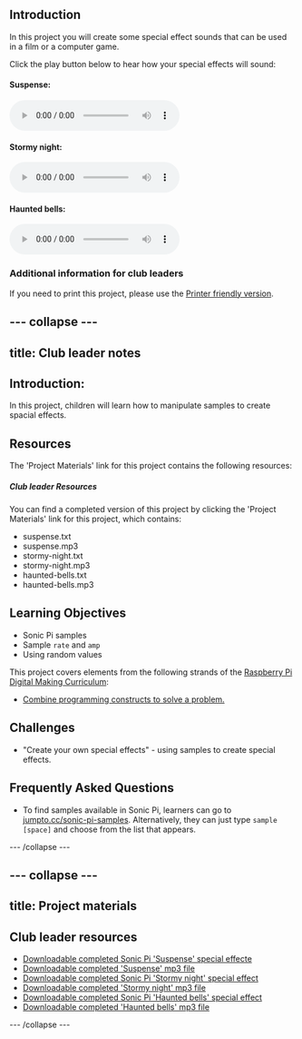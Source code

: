 ## Introduction

In this project you will create some special effect sounds that can be used in a film or a computer game.

<div id="audio-preview" class="pdf-hidden">

Click the play button below to hear how your special effects will sound:

#### Suspense:
<audio controls preload>
  <source src="resources/suspense.mp3" type="audio/mpeg">
Your browser does not support the <code>audio</code> element.
</audio>

#### Stormy night:
<audio controls preload>
  <source src="resources/stormy-night.mp3" type="audio/mpeg">
Your browser does not support the <code>audio</code> element.
</audio>

#### Haunted bells:
<audio controls preload>
  <source src="resources/haunted-bells.mp3" type="audio/mpeg">
Your browser does not support the <code>audio</code> element.
</audio>

</div>

### Additional information for club leaders

If you need to print this project, please use the [Printer friendly version](https://projects.raspberrypi.org/en/projects/special-effects/print).


--- collapse ---
---
title: Club leader notes
---


## Introduction:
In this project, children will learn how to manipulate samples to create spacial effects.

## Resources
The 'Project Materials' link for this project contains the following resources:

##### Club leader Resources

You can find a completed version of this project by clicking the 'Project Materials' link for this project, which contains:

+ suspense.txt
+ suspense.mp3
+ stormy-night.txt
+ stormy-night.mp3
+ haunted-bells.txt
+ haunted-bells.mp3

## Learning Objectives
+ Sonic Pi samples
+ Sample `rate` and `amp`
+ Using random values

This project covers elements from the following strands of the [Raspberry Pi Digital Making Curriculum](http://rpf.io/curriculum):

+ [Combine programming constructs to solve a problem.](https://www.raspberrypi.org/curriculum/programming/builder)

## Challenges
+ "Create your own special effects" - using samples to create special effects.

## Frequently Asked Questions
+ To find samples available in Sonic Pi, learners can go to <a href="http://jumpto.cc/sonic-pi-samples">jumpto.cc/sonic-pi-samples</a>. Alternatively, they can just type `sample [space]` and choose from the list that appears.


--- /collapse ---


--- collapse ---
---
title: Project materials
---


## Club leader resources
* [Downloadable completed Sonic Pi 'Suspense' special effecte](resources/suspense.txt)
* [Downloadable completed 'Suspense' mp3 file](resources/suspense.mp3)
* [Downloadable completed Sonic Pi 'Stormy night' special effect](resources/stormy-night.txt)
* [Downloadable completed 'Stormy night' mp3 file](resources/stormy-night.mp3)
* [Downloadable completed Sonic Pi 'Haunted bells' special effect](resources/haunted-bells.txt)
* [Downloadable completed 'Haunted bells' mp3 file](resources/haunted-bells.mp3)

--- /collapse ---
